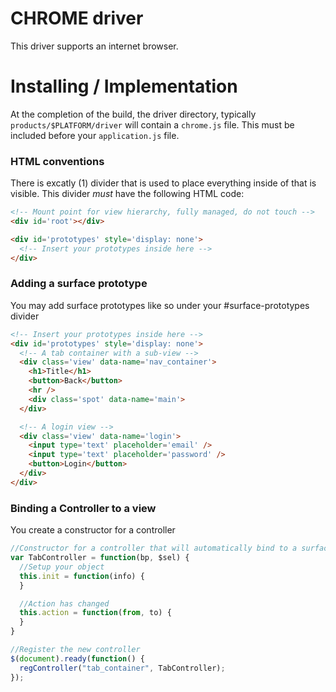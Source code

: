 # CHROME driver
This driver supports an internet browser.

# Installing / Implementation
At the completion of the build, the driver directory, typically `products/$PLATFORM/driver` will contain a `chrome.js` file.  This must be included
before your `application.js` file.

### HTML conventions
There is excatly (1) divider that is used to place everything inside of that is visible.  This divider *must* have the following HTML code:
```html
<!-- Mount point for view hierarchy, fully managed, do not touch -->
<div id='root'></div>

<div id='prototypes' style='display: none'>
  <!-- Insert your prototypes inside here -->
</div>

```

### Adding a surface prototype
You may add surface prototypes like so under your #surface-prototypes divider
```html
<!-- Insert your prototypes inside here -->
<div id='prototypes' style='display: none'>
  <!-- A tab container with a sub-view -->
  <div class='view' data-name='nav_container'>
    <h1>Title</h1>
    <button>Back</button>
    <hr />
    <div class='spot' data-name='main'>
  </div>

  <!-- A login view -->
  <div class='view' data-name='login'>
    <input type='text' placeholder='email' />
    <input type='text' placeholder='password' />
    <button>Login</button>
  </div>
</div>
```

### Binding a Controller to a view
You create a constructor for a controller
```js
//Constructor for a controller that will automatically bind to a surface with the attribute 'data-name=tab_controller'
var TabController = function(bp, $sel) {
  //Setup your object
  this.init = function(info) {
  }

  //Action has changed
  this.action = function(from, to) {
  }
}

//Register the new controller
$(document).ready(function() {
  regController("tab_container", TabController);
});
```
